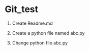 # Git_test

1. Create Readme.md

2. Create a python file named abc.py

3. Change python file abc.py
